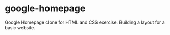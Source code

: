 # google-homepage
Google Homepage clone for HTML and CSS exercise.
Building a layout for a basic website.

